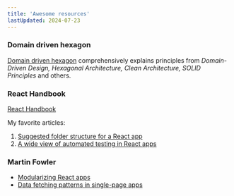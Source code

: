 ```yaml
---
title: 'Awesome resources'
lastUpdated: 2024-07-23
---
```


### Domain driven hexagon

[Domain driven hexagon](https://github.com/Sairyss/domain-driven-hexagon) comprehensively explains principles from _Domain-Driven Design, Hexagonal Architecture, Clean Architecture, SOLID Principles_ and others.

### React Handbook

[React Handbook](https://reacthandbook.dev/)

My favorite articles:

1. [Suggested folder structure for a React app](https://reacthandbook.dev/project-standards)
1. [A wide view of automated testing in React apps](https://reacthandbook.dev/automated-testing)

### Martin Fowler

- [Modularizing React apps](https://martinfowler.com/articles/modularizing-react-apps.html)
- [Data fetching patterns in single-page apps](https://martinfowler.com/articles/data-fetch-spa.html)
